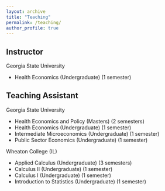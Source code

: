 ```yaml
---
layout: archive
title: "Teaching"
permalink: /teaching/
author_profile: true
---
```


Instructor
---
Georgia State University
* Health Economics (Undergraduate) (1 semester)

Teaching Assistant
---
Georgia State University
* Health Economics and Policy (Masters) (2 semesters)
* Health Economics (Undergraduate) (1 semester)
* Intermediate Microeconomics (Undergraduate) (1 semester)
* Public Sector Economics (Undergraduate) (1 semester)

Wheaton College (IL)
* Applied Calculus (Undergraduate) (3 semesters)
* Calculus II (Undergraduate) (1 semester)
* Calculus I (Undergraduate) (1 semester)
* Introduction to Statistics (Undergraduate) (1 semester)

<!--
{% include base_path %}

{% for post in site.teaching reversed %}
  {% include archive-single.html %}
{% endfor %}
-->
